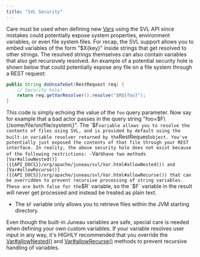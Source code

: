 ```yaml
---
title: "SVL Security"
---
```


Care must be used when defining new [Vars]({{API_DOCS}}/org/apache/juneau/svl/Var.html) using the SVL API since mistakes could potentially expose system properties, environment variables, or even file system files.
For recap, the SVL support allows you to embed variables of the form "$X\{key\}" inside strings that get resolved to other strings.
The resolved strings themselves can also contain variables that also get recursively resolved.
An example of a potential security hole is shown below that could potentially expose any file on a file system through a REST request:

```java
public String doUnsafeGet(RestRequest req) {
    // Security hole!
    return req.getVarResolver().resolve("$RQ{foo}");
}
```

This code is simply echoing the value of the `foo` query parameter.
Now say for example that a bad actor passes in the query string "foo=$F\{/some/file/on/file/system\}".
The `$F` variable allows you to resolve the contents of files using SVL, and is provided by default using the built-in variable resolver returned by the `RestRequest` object.
You've potentially just exposed the contents of that file through your REST interface.
In reality, the above security hole does not exist because of the following restrictions: - `Vars` have two methods [Var#allowNested()]({{API_DOCS}}/org/apache/juneau/svl/Var.html#allowNested()) and [Var#allowRecurse()]({{API_DOCS}}/org/apache/juneau/svl/Var.html#allowRecurse()) that can be overridden to prevent recursive processing of string variables.
These are both false for the `$R` variable, so the `$F` variable in the result will never get processed and instead be treated as plain text.

- The `$F` variable only allows you to retrieve files within the JVM starting directory.

Even though the built-in Juneau variables are safe, special care is needed when defining your own custom variables.
If your variable resolves user input in any way, it's HIGHLY recommended that you override the [Var#allowNested()]({{API_DOCS}}/org/apache/juneau/svl/Var.html#allowNested()) and [Var#allowRecurse()]({{API_DOCS}}/org/apache/juneau/svl/Var.html#allowRecurse()) methods to prevent recursive handling of variables.
